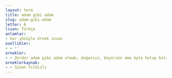 ```yaml
---
layout: term
title: adam gibi adam
slug: adam-gibi-adam
letter: A
lisan: Türkçe
anlamlar:
- her yönüyle örnek insan
ozellikler:
- - ''
ornekler:
- - Zordur adam gibi adam olmak; doğarsın, büyürsün ama öyle kolay kolay adam olamazsın.
orneklerkaynak:
- - Sinan Yıldızlı
---
```

